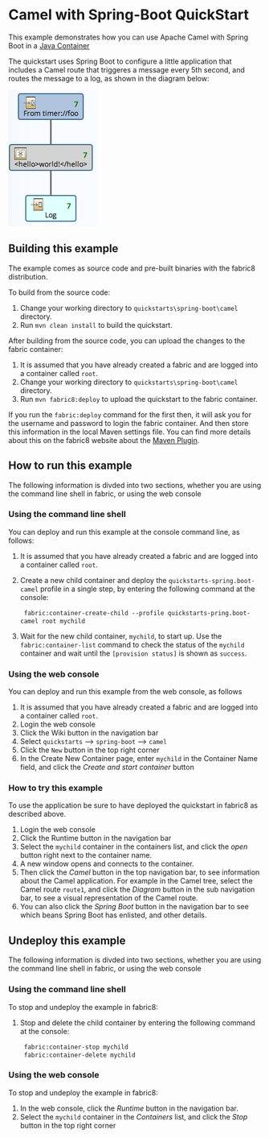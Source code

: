 # Camel with Spring-Boot QuickStart

This example demonstrates how you can use Apache Camel with Spring Boot in a [Java Container](http://fabric8.io/gitbook/javaContainer.html)

The quickstart uses Spring Boot to configure a little application that includes a Camel route that triggeres a message every 5th second, and routes the message to a log, as shown in the diagram below:

![Spring Boot Camel](https://raw.githubusercontent.com/fabric8io/fabric8/master/docs/images/spring-boot-camel.png)


## Building this example

The example comes as source code and pre-built binaries with the fabric8 distribution. 

To build from the source code:

1. Change your working directory to `quickstarts\spring-boot\camel` directory.
1. Run `mvn clean install` to build the quickstart.

After building from the source code, you can upload the changes to the fabric container:

1. It is assumed that you have already created a fabric and are logged into a container called `root`.
1. Change your working directory to `quickstarts\spring-boot\camel` directory.
1. Run `mvn fabric8:deploy` to upload the quickstart to the fabric container.

If you run the `fabric:deploy` command for the first then, it will ask you for the username and password to login the fabric container.
And then store this information in the local Maven settings file. You can find more details about this on the fabric8 website about the [Maven Plugin](http://fabric8.io/gitbook/mavenPlugin.html).


## How to run this example

The following information is divded into two sections, whether you are using the command line shell in fabric, or using the web console

### Using the command line shell

You can deploy and run this example at the console command line, as follows:

1. It is assumed that you have already created a fabric and are logged into a container called `root`.
1. Create a new child container and deploy the `quickstarts-spring.boot-camel` profile in a single step, by entering the
 following command at the console:

        fabric:container-create-child --profile quickstarts-pring.boot-camel root mychild

1. Wait for the new child container, `mychild`, to start up. Use the `fabric:container-list` command to check the status of the `mychild` container and wait until the `[provision status]` is shown as `success`.

### Using the web console

You can deploy and run this example from the web console, as follows

1. It is assumed that you have already created a fabric and are logged into a container called `root`.
1. Login the web console
1. Click the Wiki button in the navigation bar
1. Select `quickstarts` --> `spring-boot` --> `camel`
1. Click the `New` button in the top right corner
1. In the Create New Container page, enter `mychild` in the Container Name field, and click the *Create and start container* button


### How to try this example

To use the application be sure to have deployed the quickstart in fabric8 as described above. 

1. Login the web console
1. Click the Runtime button in the navigation bar
1. Select the `mychild` container in the containers list, and click the *open* button right next to the container name.
1. A new window opens and connects to the container.
1. Then click the *Camel* button in the top navigation bar, to see information about the Camel application. For example in the Camel tree, select the Camel route `route1`, and click the *Diagram* button in the sub navigation bar, to see a visual representation of the Camel route.
1. You can also click the *Spring Boot* button in the navigation bar to see which beans Spring Boot has enlisted, and other details.


## Undeploy this example

The following information is divded into two sections, whether you are using the command line shell in fabric, or using the web console

### Using the command line shell

To stop and undeploy the example in fabric8:

1. Stop and delete the child container by entering the following command at the console:

        fabric:container-stop mychild
        fabric:container-delete mychild

### Using the web console

To stop and undeploy the example in fabric8:

1. In the web console, click the *Runtime* button in the navigation bar.
1. Select the `mychild` container in the *Containers* list, and click the *Stop* button in the top right corner


